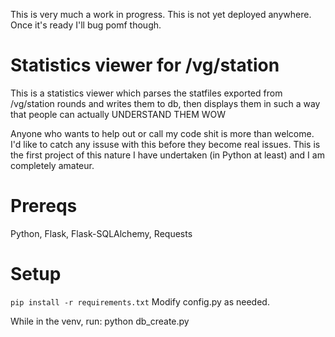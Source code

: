 This is very much a work in progress. This is not yet deployed anywhere. Once it's ready I'll bug pomf though.

# Statistics viewer for /vg/station
This is a statistics viewer which parses the statfiles exported from /vg/station rounds and writes them to db, then displays them in such a way that people can actually UNDERSTAND THEM WOW

Anyone who wants to help out or call my code shit is more than welcome. I'd like to catch any issuse with this before they become real issues. This is the first project of this nature I have undertaken (in Python at least) and I am completely amateur.

# Prereqs

Python, Flask, Flask-SQLAlchemy, Requests

# Setup
`pip install -r requirements.txt`
Modify config.py as needed.

While in the venv, run:
python db_create.py
